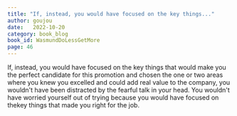 ```yaml
---
title: "If, instead, you would have focused on the key things..."
author: goujou
date:   2022-10-20
category: book_blog
book_id: WasmundDoLessGetMore
page: 46
---
```

If, instead, you would have focused on the key things that would make you the perfect candidate for this promotion and chosen the one or two areas where you knew you excelled and could add real value to the company, you wouldn't have been distracted by the fearful talk in your head.
You wouldn't have worried yourself out of trying because you would have focused on thekey things that made you right for the job.
